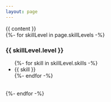 ```yaml
---
layout: page
---
```


<div class="cv">
    <div class="main_body">
        {{ content }}
    </div>
    <div class="skills">
        {%- for skillLevel in page.skillLevels -%}
        <h3>{{ skillLevel.level }}</h3>
        <ul>
            {%- for skill in skillLevel.skills -%}
            <li>{{ skill }}</li>
            {%- endfor -%}
        </ul>
        <br />
        {%- endfor -%}
    </div>
</div>